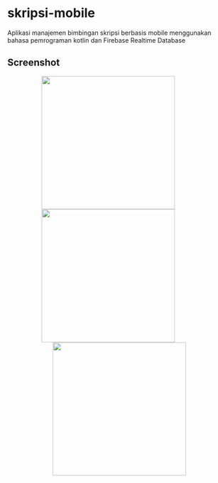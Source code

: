 # skripsi-mobile

Aplikasi manajemen bimbingan skripsi berbasis mobile menggunakan bahasa pemrograman kotlin dan Firebase Realtime Database

## Screenshot

<p align="center">
  <img width="300" src="https://user-images.githubusercontent.com/83572055/119520039-205a3100-bda4-11eb-88fd-13980d277d9f.jpg" style="margin-right: 50px;">
  <img width="300" src="https://user-images.githubusercontent.com/83572055/119519590-c35e7b00-bda3-11eb-92c3-4bd5ea8ea0cf.jpg" style="margin-right: 50px;">
  <img width="300" src="https://user-images.githubusercontent.com/83572055/119520156-3ec02c80-bda4-11eb-9f96-b54ad25716f8.jpg">
</p>
